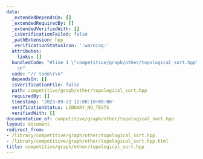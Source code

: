 ```yaml
---
data:
  _extendedDependsOn: []
  _extendedRequiredBy: []
  _extendedVerifiedWith: []
  _isVerificationFailed: false
  _pathExtension: hpp
  _verificationStatusIcon: ':warning:'
  attributes:
    links: []
  bundledCode: "#line 1 \"competitive/graph/other/topological_sort.hpp\"\n// todo\r\
    \n"
  code: "// todo\r\n"
  dependsOn: []
  isVerificationFile: false
  path: competitive/graph/other/topological_sort.hpp
  requiredBy: []
  timestamp: '2023-09-22 12:08:10+09:00'
  verificationStatus: LIBRARY_NO_TESTS
  verifiedWith: []
documentation_of: competitive/graph/other/topological_sort.hpp
layout: document
redirect_from:
- /library/competitive/graph/other/topological_sort.hpp
- /library/competitive/graph/other/topological_sort.hpp.html
title: competitive/graph/other/topological_sort.hpp
---
```

